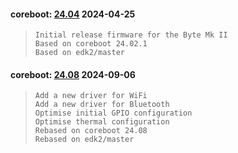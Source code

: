 
#### coreboot: [24.04](https://github.com/StarLabsLtd/firmware/raw/master/Byte/MkII/coreboot/24.04/https://github.com/StarLabsLtd/firmware/raw/master/Byte/MkII/coreboot/24.04/24.04.rom) 2024-04-25
>     Initial release firmware for the Byte Mk II
>     Based on coreboot 24.02.1
>     Based on edk2/master


#### coreboot: [24.08](https://github.com/StarLabsLtd/firmware/raw/master/Byte/MkII/coreboot/24.08/https://github.com/StarLabsLtd/firmware/raw/master/Byte/MkII/coreboot/24.08/24.08.rom) 2024-09-06
>     Add a new driver for WiFi
>     Add a new driver for Bluetooth
>     Optimise initial GPIO configuration
>     Optimise thermal configuration
>     Rebased on coreboot 24.08
>     Rebased on edk2/master

